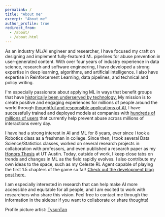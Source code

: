 ```yaml
---
permalink: /
title: "About me"
excerpt: "About me"
author_profile: true
redirect_from: 
  - /about/
  - /about.html
---
```

As an industry ML/AI engineer and researcher, I have focused my craft on designing and implement fully-featured ML pipelines for abuse prevention in user-generated content. With over four years of industry experience in data science, research and software engineering, I have developed a strong expertise in deep learning, algorithms, and artificial intelligence. I also have expertise in Reinforcement Learning, data pipelines, and technical and policy writing.

 I'm especially passionate about applying ML in ways that benefit groups that have [historically been underserved by technology.](https://www.ncbi.nlm.nih.gov/pmc/articles/PMC524624/#:~:text=The%20term%20Digital%20Divide%20has,those%20with%20low%20socioeconomic%20status.) My mission is to create positive and engaging experiences for millions of people around the world through [thoughtful and responsible applications of AI.](https://www.brookings.edu/events/what-is-responsible-ai/) I have successfully trained and deployed models at companies with [hundreds of millions of users](https://prioridata.com/data/league-of-legends/#:~:text=League%20of%20Legends%20has%20a,152%20million%20as%20of%202023.) that currently help prevent abuse across millions of interactions every day.

I have had a strong interest in AI and ML for 8 years, ever since I took a Robotics class as a freshman in college. Since then, I took several Data Science/Statistics classes, worked on several research projects in collaboration with professors, and even published a research paper as my [Honors Thesis](https://ashvio.github.io/portfolio/portfolio-1/) at UT Austin. Today, outside of work, I keep close tabs on trends and changes in ML as the field rapidly evolves. I also contribute my own ideas to the space, such as my Celeste RL Agent capable of playing the first 1.5 chapters of the game so far! [Check out the development blog post here.](https://ashvio.github.io/posts/2023/12/celeste-rl/)
 
I am especially interested in research that can help make AI more accessible and equitable for all people, and I am excited to work with researchers who share this vision. Feel free to contact me through the information in the sidebar if you want to collaborate or share thoughts!

Profile picture artist: [TysonTan](https://www.deviantart.com/tysontan/gallery)